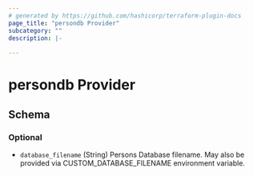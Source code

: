 ```yaml
---
# generated by https://github.com/hashicorp/terraform-plugin-docs
page_title: "persondb Provider"
subcategory: ""
description: |-
  
---
```


# persondb Provider





<!-- schema generated by tfplugindocs -->
## Schema

### Optional

- `database_filename` (String) Persons Database filename. May also be provided via CUSTOM_DATABASE_FILENAME environment variable.
